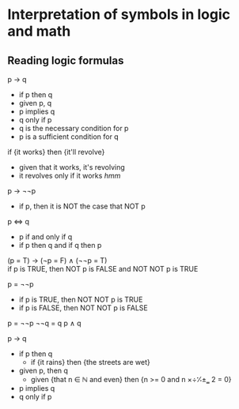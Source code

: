 # Interpretation of symbols in logic and math


## Reading logic formulas

p → q
- if p then q
- given p, q
- p implies q
- q only if p
- q is the necessary condition for p
- p is a sufficient condition for q

if {it works} then {it'll revolve}
- given that it works, it's revolving
- it revolves only if it works *hmm*


p → ¬¬p
- if p, then it is NOT the case that NOT p

p ⇔ q
- p if and only if q
- if p then q and if q then p




(p = T) → (¬p = F) ∧ (¬¬p = T)    
if p is TRUE, then NOT p is FALSE and NOT NOT p is TRUE

p = ¬¬p
- if p is TRUE, then NOT NOT p is TRUE
- if p is FALSE, then NOT NOT p is FALSE


p = ¬¬p
¬¬q = q
p ∧ q



p → q
- if p then q
  - if {it rains} then {the streets are wet}
- given p, then q
  - given {that n ∈ ℕ and even} then {n >= 0 and n ×÷⁒±‗ 2 = 0}
- p implies q
- q only if p
